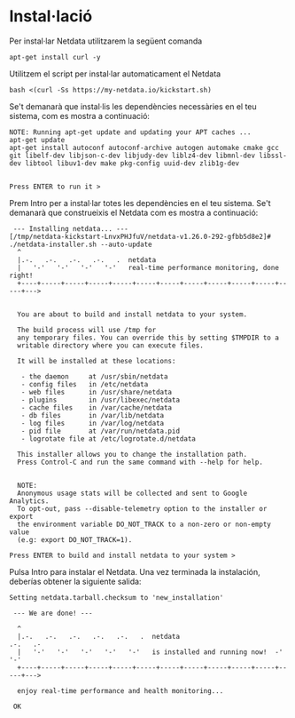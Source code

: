 # Instal·lació
Per instal·lar Netdata utilitzarem la següent comanda
```console
apt-get install curl -y
```

Utilitzem el script per instal·lar automaticament el Netdata
```console
bash <(curl -Ss https://my-netdata.io/kickstart.sh)
```
Se't demanarà que instal·lis les dependències necessàries en el teu sistema, com es mostra a continuació:
```console
NOTE: Running apt-get update and updating your APT caches ...
apt-get update 
apt-get install autoconf autoconf-archive autogen automake cmake gcc git libelf-dev libjson-c-dev libjudy-dev liblz4-dev libmnl-dev libssl-dev libtool libuv1-dev make pkg-config uuid-dev zlib1g-dev 


Press ENTER to run it > 
```
Prem Intro per a instal·lar totes les dependències en el teu sistema. Se't demanarà que construeixis el Netdata com es mostra a continuació:
```console
 --- Installing netdata... --- 
[/tmp/netdata-kickstart-LnvxPHJfuV/netdata-v1.26.0-292-gfbb5d8e2]# ./netdata-installer.sh --auto-update 
  ^
  |.-.   .-.   .-.   .-.   .  netdata                                        
  |   '-'   '-'   '-'   '-'   real-time performance monitoring, done right!  
  +----+-----+-----+-----+-----+-----+-----+-----+-----+-----+-----+-----+--->


  You are about to build and install netdata to your system.

  The build process will use /tmp for
  any temporary files. You can override this by setting $TMPDIR to a
  writable directory where you can execute files.

  It will be installed at these locations:

   - the daemon     at /usr/sbin/netdata
   - config files   in /etc/netdata
   - web files      in /usr/share/netdata
   - plugins        in /usr/libexec/netdata
   - cache files    in /var/cache/netdata
   - db files       in /var/lib/netdata
   - log files      in /var/log/netdata
   - pid file       at /var/run/netdata.pid
   - logrotate file at /etc/logrotate.d/netdata

  This installer allows you to change the installation path.
  Press Control-C and run the same command with --help for help.


  NOTE:
  Anonymous usage stats will be collected and sent to Google Analytics.
  To opt-out, pass --disable-telemetry option to the installer or export
  the environment variable DO_NOT_TRACK to a non-zero or non-empty value
  (e.g: export DO_NOT_TRACK=1).

Press ENTER to build and install netdata to your system > 
```

Pulsa Intro para instalar el Netdata. Una vez terminada la instalación, deberías obtener la siguiente salida:
```console
Setting netdata.tarball.checksum to 'new_installation'

 --- We are done! --- 

  ^
  |.-.   .-.   .-.   .-.   .-.   .  netdata                          .-.   .-
  |   '-'   '-'   '-'   '-'   '-'   is installed and running now!  -'   '-'  
  +----+-----+-----+-----+-----+-----+-----+-----+-----+-----+-----+-----+--->

  enjoy real-time performance and health monitoring...

 OK  
```
